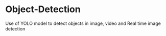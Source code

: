 # Object-Detection
Use of YOLO model to detect objects in image, video and Real time image detection
